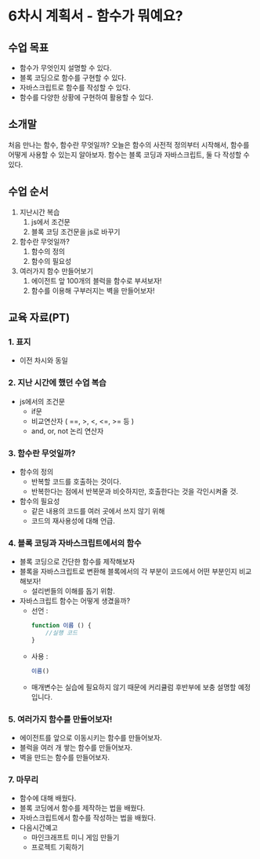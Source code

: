 # 6차시 계획서 - 함수가 뭐예요?

## 수업 목표

* 함수가 무엇인지 설명할 수 있다.
* 블록 코딩으로 함수를 구현할 수 있다.
* 자바스크립트로 함수를 작성할 수 있다.
* 함수를 다양한 상황에 구현하여 활용할 수 있다.

## 소개말

처음 만나는 함수, 함수란 무엇일까?
오늘은 함수의 사전적 정의부터 시작해서, 함수를 어떻게 사용할 수 있는지 알아보자.
함수는 블록 코딩과 자바스크립트, 둘 다 작성할 수 있다.

## 수업 순서

1. 지난시간 복습
   1. js에서 조건문
   2. 블록 코딩 조건문을 js로 바꾸기
2. 함수란 무엇일까?
    1. 함수의 정의
    2. 함수의 필요성
3. 여러가지 함수 만들어보기
    1. 에이전트 앞 100개의 블럭을 함수로 부셔보자!
    2. 함수를 이용해 구부러지는 벽을 만들어보자!

## 교육 자료(PT)

### 1. 표지

* 이전 차시와 동일

### 2. 지난 시간에 했던 수업 복습

* js에서의 조건문
    * if문
    * 비교연산자 ( ==, >, <, <=, >= 등 )
    * and, or, not 논리 연산자

### 3. 함수란 무엇일까?

* 함수의 정의
    * 반복할 코드를 호출하는 것이다.
    * 반복한다는 점에서 반복문과 비슷하지만, 호출한다는 것을 각인시켜줄 것.
* 함수의 필요성
    * 같은 내용의 코드를 여러 곳에서 쓰지 않기 위해
    * 코드의 재사용성에 대해 언급.

### 4. 블록 코딩과 자바스크립트에서의 함수

* 블록 코딩으로 간단한 함수를 제작해보자
* 블록을 자바스크립트로 변환해 블록에서의 각 부분이 코드에서 어떤 부분인지 비교해보자!
    * 설리번들의 이해를 돕기 위함.
* 자바스크립트 함수는 어떻게 생겼을까?
    * 선언 :
        ```javascript
        function 이름 () {
            //실행 코드
        }
        ```
    * 사용 :
        ```javascript
        이름()
        ```
    * 매개변수는 실습에 필요하지 않기 때문에 커리큘럼 후반부에 보충 설명할 예정입니다.

### 5. 여러가지 함수를 만들어보자!

* 에이전트를 앞으로 이동시키는 함수를 만들어보자.
* 블럭을 여러 개 쌓는 함수를 만들어보자.
* 벽을 만드는 함수를 만들어보자.

### 7. 마무리

* 함수에 대해 배웠다.
* 블록 코딩에서 함수를 제작하는 법을 배웠다.
* 자바스크립트에서 함수를 작성하는 법을 배웠다.
* 다음시간예고
    * 마인크래프트 미니 게임 만들기
    * 프로젝트 기획하기

